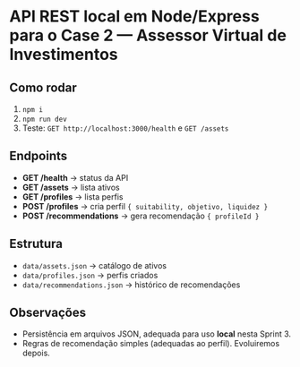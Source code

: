 # API REST local em Node/Express para o Case 2 — Assessor Virtual de Investimentos

## Como rodar

1. `npm i`
2. `npm run dev`
3. Teste: `GET http://localhost:3000/health` e `GET /assets`

## Endpoints

- **GET /health** → status da API
- **GET /assets** → lista ativos
- **GET /profiles** → lista perfis
- **POST /profiles** → cria perfil `{ suitability, objetivo, liquidez }`
- **POST /recommendations** → gera recomendação `{ profileId }`

## Estrutura

- `data/assets.json` → catálogo de ativos
- `data/profiles.json` → perfis criados
- `data/recommendations.json` → histórico de recomendações

## Observações

- Persistência em arquivos JSON, adequada para uso **local** nesta Sprint 3.
- Regras de recomendação simples (adequadas ao perfil). Evoluiremos depois.
